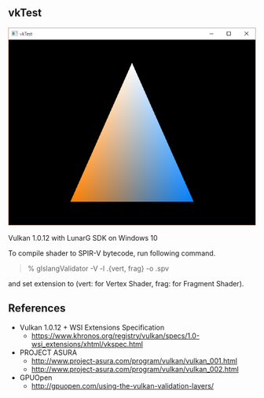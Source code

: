 vkTest
---

![Screenshot](scr.png)

Vulkan 1.0.12 with LunarG SDK on Windows 10  

To compile shader to SPIR-V bytecode, run following command.
> % glslangValidator -V -l <name>.{vert, frag} -o <name>.spv

and set extension to (vert: for Vertex Shader, frag: for Fragment Shader).

## References

- Vulkan 1.0.12 + WSI Extensions Specification
  - https://www.khronos.org/registry/vulkan/specs/1.0-wsi_extensions/xhtml/vkspec.html
- PROJECT ASURA
  - http://www.project-asura.com/program/vulkan/vulkan_001.html
  - http://www.project-asura.com/program/vulkan/vulkan_002.html
- GPUOpen
  - http://gpuopen.com/using-the-vulkan-validation-layers/
